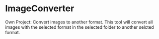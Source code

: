 # ImageConverter
 Own Project: Convert images to another format. This tool will convert all images with the selected format in the selected folder to another selcted format.
